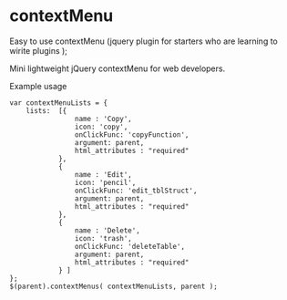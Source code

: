 # contextMenu
Easy to use contextMenu (jquery plugin  for starters who are learning to  wirite plugins );

Mini lightweight jQuery contextMenu for web developers.

Example usage

    var contextMenuLists = {
        lists:  [{ 
                    name : 'Copy', 
                    icon: 'copy',
                    onClickFunc: 'copyFunction', 
                    argument: parent,
                    html_attributes : "required"
                },
                { 
                    name : 'Edit', 
                    icon: 'pencil', 
                    onClickFunc: 'edit_tblStruct',
                    argument: parent,
                    html_attributes : "required"
                }, 
                {
                    name : 'Delete',
                    icon: 'trash', 
                    onClickFunc: 'deleteTable',  
                    argument: parent,  
                    html_attributes : "required"
                } ]
    };
    $(parent).contextMenus( contextMenuLists, parent );

